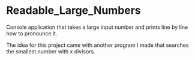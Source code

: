 # Readable_Large_Numbers
Console application that takes a large input number and prints line by line how to pronounce it.

The idea for this project came with another program I made that searches the smallest number with x divisors.
